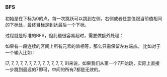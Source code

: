 ### BFS
初始是在下标为0的点，每一次跳跃可以跳到左侧，右侧或者任意值跟当前值相同的下标处，最终目标是到达最后一个下标。  

过程就是标准的BFS，但此题很容易超时，需要做额外处理：  

如果有一段连续的区间上所有元素的值相等，那么只需保留左右端点。
比如对于一个输入比如：  

[7, 7, 7, 7, 7, 7, 7, 7, 7, 7, 7, 7, 7, 9]来说，如果我们从第一个7开始跳，实际上直接一步跳到最远的7即可，中间的所有7都是无效的。  

